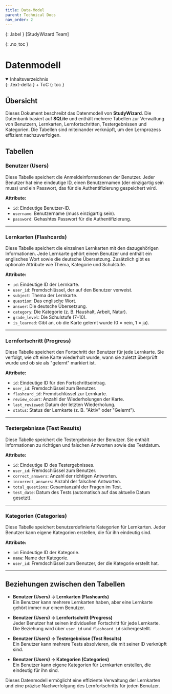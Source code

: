 ```yaml
---
title: Data-Model
parent: Technical Docs
nav_order: 2
---
```


{: .label }
[StudyWizard Team]

{: .no_toc }
# Datenmodell

<details open markdown="block">
{: .text-delta }
<summary>Inhaltsverzeichnis</summary>
+ ToC
{: toc }
</details>

## Übersicht

Dieses Dokument beschreibt das Datenmodell von **StudyWizard**. Die Datenbank basiert auf **SQLite** und enthält mehrere Tabellen zur Verwaltung von Benutzern, Lernkarten, Lernfortschritten, Testergebnissen und Kategorien. Die Tabellen sind miteinander verknüpft, um den Lernprozess effizient nachzuverfolgen.

## Tabellen

### Benutzer (Users)
Diese Tabelle speichert die Anmeldeinformationen der Benutzer. Jeder Benutzer hat eine eindeutige ID, einen Benutzernamen (der einzigartig sein muss) und ein Passwort, das für die Authentifizierung gespeichert wird.

**Attribute:**
- `id`: Eindeutige Benutzer-ID.
- `username`: Benutzername (muss einzigartig sein).
- `password`: Gehashtes Passwort für die Authentifizierung.

---

### Lernkarten (Flashcards)
Diese Tabelle speichert die einzelnen Lernkarten mit den dazugehörigen Informationen. Jede Lernkarte gehört einem Benutzer und enthält ein englisches Wort sowie die deutsche Übersetzung. Zusätzlich gibt es optionale Attribute wie Thema, Kategorie und Schulstufe.

**Attribute:**
- `id`: Eindeutige ID der Lernkarte.
- `user_id`: Fremdschlüssel, der auf den Benutzer verweist.
- `subject`: Thema der Lernkarte.
- `question`: Das englische Wort.
- `answer`: Die deutsche Übersetzung.
- `category`: Die Kategorie (z. B. Haushalt, Arbeit, Natur).
- `grade_level`: Die Schulstufe (7–10).
- `is_learned`: Gibt an, ob die Karte gelernt wurde (0 = nein, 1 = ja).

---

### Lernfortschritt (Progress)
Diese Tabelle speichert den Fortschritt der Benutzer für jede Lernkarte. Sie verfolgt, wie oft eine Karte wiederholt wurde, wann sie zuletzt überprüft wurde und ob sie als "gelernt" markiert ist.

**Attribute:**
- `id`: Eindeutige ID für den Fortschrittseintrag.
- `user_id`: Fremdschlüssel zum Benutzer.
- `flashcard_id`: Fremdschlüssel zur Lernkarte.
- `review_count`: Anzahl der Wiederholungen der Karte.
- `last_reviewed`: Datum der letzten Wiederholung.
- `status`: Status der Lernkarte (z. B. "Aktiv" oder "Gelernt").

---

### Testergebnisse (Test Results)
Diese Tabelle speichert die Testergebnisse der Benutzer. Sie enthält Informationen zu richtigen und falschen Antworten sowie das Testdatum.

**Attribute:**
- `id`: Eindeutige ID des Testergebnisses.
- `user_id`: Fremdschlüssel zum Benutzer.
- `correct_answers`: Anzahl der richtigen Antworten.
- `incorrect_answers`: Anzahl der falschen Antworten.
- `total_questions`: Gesamtanzahl der Fragen im Test.
- `test_date`: Datum des Tests (automatisch auf das aktuelle Datum gesetzt).

---

### Kategorien (Categories)
Diese Tabelle speichert benutzerdefinierte Kategorien für Lernkarten. Jeder Benutzer kann eigene Kategorien erstellen, die für ihn eindeutig sind.

**Attribute:**
- `id`: Eindeutige ID der Kategorie.
- `name`: Name der Kategorie.
- `user_id`: Fremdschlüssel zum Benutzer, der die Kategorie erstellt hat.

---

## Beziehungen zwischen den Tabellen

- **Benutzer (Users) → Lernkarten (Flashcards)**  
  Ein Benutzer kann mehrere Lernkarten haben, aber eine Lernkarte gehört immer nur einem Benutzer.

- **Benutzer (Users) → Lernfortschritt (Progress)**  
  Jeder Benutzer hat seinen individuellen Fortschritt für jede Lernkarte. Die Beziehung wird über `user_id` und `flashcard_id` sichergestellt.

- **Benutzer (Users) → Testergebnisse (Test Results)**  
  Ein Benutzer kann mehrere Tests absolvieren, die mit seiner ID verknüpft sind.

- **Benutzer (Users) → Kategorien (Categories)**  
  Ein Benutzer kann eigene Kategorien für Lernkarten erstellen, die eindeutig für ihn sind.

Dieses Datenmodell ermöglicht eine effiziente Verwaltung der Lernkarten und eine präzise Nachverfolgung des Lernfortschritts für jeden Benutzer.
